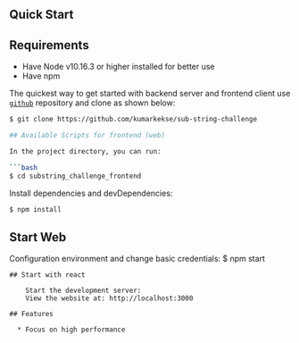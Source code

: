 ## Quick Start

## Requirements
 * Have Node v10.16.3 or higher installed for better use
 * Have npm


The quickest way to get started with backend server and frontend client use
[`github`](https://github.com/kumarkekse/sub-string-challenge) repository and clone as shown below:

```bash
$ git clone https://github.com/kumarkekse/sub-string-challenge

## Available Scripts for frontend (web)

In the project directory, you can run:

```bash
$ cd substring_challenge_frontend
```
Install dependencies and devDependencies:
```bash
$ npm install
```

## Start Web
Configuration environment and change basic credentials:
$ npm start

```
## Start with react 

    Start the development server: 
    View the website at: http://localhost:3000

## Features

  * Focus on high performance

